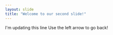 ```yaml
---
layout: slide
title: "Welcome to our second slide!"
---
```

I'm updating this line
Use the left arrow to go back!
